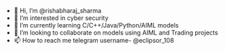 - 👋 Hi, I’m @rishabharaj_sharma
- 👀 I’m interested in cyber security
- 🌱 I’m currently learning C/C++/Java/Python/AIML models
- 💞️ I’m looking to collaborate on models using AIML and Trading projects
- 📫 How to reach me telegram username- @eclipsor_108

<!---
rishabharaj/rishabharaj is a ✨ special ✨ repository because its `README.md` (this file) appears on your GitHub profile.
You can click the Preview link to take a look at your changes.
--->
